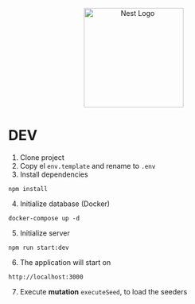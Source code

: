 <p align="center">
  <a href="http://nestjs.com/" target="blank"><img src="https://nestjs.com/img/logo-small.svg" width="200" alt="Nest Logo" /></a>
</p>

# DEV

1. Clone project
2. Copy el `env.template` and rename to `.env`
3. Install dependencies

```
npm install
```

4. Initialize database (Docker)

```
docker-compose up -d
```

5. Initialize server

```
npm run start:dev
```

6. The application will start on

```
http://localhost:3000
```

7. Execute __mutation__ ```executeSeed```, to load the seeders
